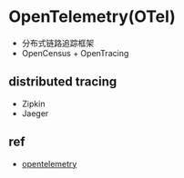 
# OpenTelemetry(OTel)
+ 分布式链路追踪框架
+ OpenCensus +  OpenTracing

## distributed tracing
+ Zipkin
+ Jaeger

## ref
+ [opentelemetry](https://opentelemetry.io/)